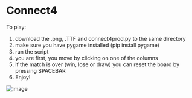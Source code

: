 # Connect4

To play: 
1. download the .png, .TTF and connect4prod.py to the same directory
2. make sure you have pygame installed (pip install pygame)
3. run the script
4. you are first, you move by clicking on one of the columns
5. if the match is over (win, lose or draw) you can reset the board by pressing SPACEBAR
6. Enjoy!

![image](https://i.imgur.com/eQu2Lvj.png)
